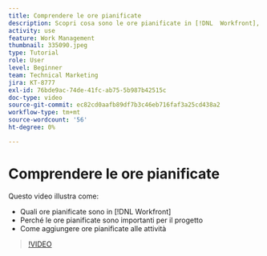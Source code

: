 ```yaml
---
title: Comprendere le ore pianificate
description: Scopri cosa sono le ore pianificate in [!DNL  Workfront], l'importanza delle ore pianificate per il progetto e come aggiungere ore pianificate alle attività.
activity: use
feature: Work Management
thumbnail: 335090.jpeg
type: Tutorial
role: User
level: Beginner
team: Technical Marketing
jira: KT-8777
exl-id: 76bde9ac-74de-41fc-ab75-5b987b42515c
doc-type: video
source-git-commit: ec82cd0aafb89df7b3c46eb716faf3a25cd438a2
workflow-type: tm+mt
source-wordcount: '56'
ht-degree: 0%

---
```


# Comprendere le ore pianificate

Questo video illustra come:

* Quali ore pianificate sono in [!DNL  Workfront]
* Perché le ore pianificate sono importanti per il progetto
* Come aggiungere ore pianificate alle attività

>[!VIDEO](https://video.tv.adobe.com/v/335090/?quality=12&learn=on)


<!---
learn more urls:
Overview of task duration and duration type
Planned hours overview
--->
